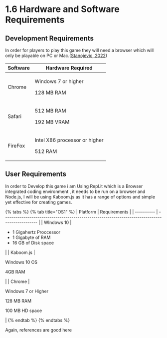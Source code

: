 # 1.6 Hardware and Software Requirements

## Development Requirements

In order for players to play this game they will need a browser which will only be playable on PC or Mac.([Stanojevic, 2022](../reference-list.md))

| Software | Hardware Required                                       |
| -------- | ------------------------------------------------------- |
| Chrome   | <p>  Windows 7 or higher</p><p>  128 MB RAM</p>         |
| Safari   | <p>  512 MB RAM  </p><p>  192 MB VRAM</p>               |
| FireFox  | <p>  Intel X86 processor or higher </p><p>  512 RAM</p> |

## User Requirements

In order to Develop this game i am Using Repl.it which is a Browser integrated coding environment , it needs to be run on a browser and Node.js, I will be using Kaboom.js as it has a range of options and simple yet effective for creating games.

{% tabs %}
{% tab title="OS1" %}
| Platform   | Requirements                                                                                    |
| ---------- | ----------------------------------------------------------------------------------------------- |
| WIndows 10 | <ul><li>1 Gigahertz Proccessor</li><li>1 Gigabyte of RAM </li><li>16 GB of Disk space</li></ul> |
| Kaboom.js  | <p> Windows 10 OS </p><p>4GB RAM </p>                                                           |
| Chrome     | <p> Windows 7 or Higher </p><p>128 MB RAM </p><p>100 MB HD space</p>                            |
{% endtab %}
{% endtabs %}

Again, references are good here
